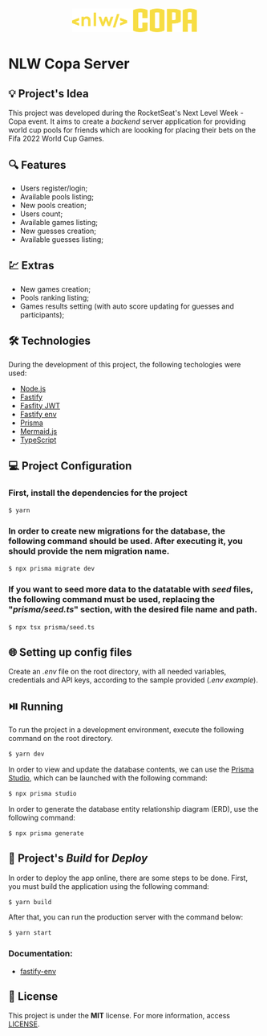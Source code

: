 <h1 align="center"><img alt="NLW Copa Server" title="NLW Copa Server" src=".github/logo.svg" width="250" /></h1>

# NLW Copa Server

## 💡 Project's Idea

This project was developed during the RocketSeat's Next Level Week - Copa event. It aims to create a *backend* server application for providing world cup pools for friends which are loooking for placing their bets on the Fifa 2022 World Cup Games.

## 🔍 Features

* Users register/login;
* Available pools listing;
* New pools creation;
* Users count;
* Available games listing;
* New guesses creation;
* Available guesses listing;

## 💹 Extras

* New games creation;
* Pools ranking listing;
* Games results setting (with auto score updating for guesses and participants);

## 🛠 Technologies

During the development of this project, the following techologies were used:

- [Node.js](https://nodejs.org/en/)
- [Fastify](https://www.fastify.io/)
- [Fasfity JWT](https://github.com/fastify/fastify-jwt)
- [Fastify env](https://github.com/fastify/fastify-env)
- [Prisma](https://www.prisma.io/)
- [Mermaid.js](https://mermaid-js.github.io/mermaid/#/)
- [TypeScript](https://www.typescriptlang.org/)

## 💻 Project Configuration

### First, install the dependencies for the project

```bash
$ yarn
```

### In order to create new migrations for the database, the following command should be used. After executing it, you should provide the nem migration name.

```bash
$ npx prisma migrate dev
```

### If you want to seed more data to the datatable with *seed* files, the following command must be used, replacing the "*prisma/seed.ts*" section, with the desired file name and path.

```bash
$ npx tsx prisma/seed.ts
```

## 🌐 Setting up config files

Create an *.env* file on the root directory, with all needed variables, credentials and API keys, according to the sample provided (*.env example*).

## ⏯️ Running

To run the project in a development environment, execute the following command on the root directory.

```bash
$ yarn dev
```

In order to view and update the database contents, we can use the [Prisma Studio](https://www.prisma.io/studio), which can be launched with the following command:

```bash
$ npx prisma studio
```

In order to generate the database entity relationship diagram (ERD), use the following command:

```bash
$ npx prisma generate
```

## 🔨 Project's *Build* for *Deploy*

In order to deploy the app online, there are some steps to be done. First, you must build the application using the following command:

```bash
$ yarn build
```

After that, you can run the production server with the command below:

```bash
$ yarn start
```

### Documentation:
* [fastify-env](https://github.com/fastify/fastify-env)

## 📄 License

This project is under the **MIT** license. For more information, access [LICENSE](./LICENSE).
